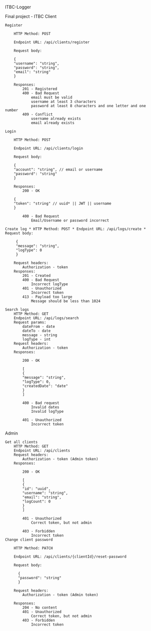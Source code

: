 ITBC-Logger

Final project - ITBC Client

    Register

        HTTP Method: POST

        Endpoint URL: /api/clients/register

        Request body:

        {
        "username": "string",
        "password": "string",
        "email": "string"
        }

        Responses:
            201 - Registered
            400 - Bad Request
                email must be valid
                username at least 3 characters
                password at least 8 characters and one letter and one number
            409 - Conflict
                username already exists
                email already exists

    Login

        HTTP Method: POST

        Endpoint URL: /api/clients/login

        Request body:

        {
        "account": "string", // email or username
        "password": "string"
        }

        Responses:
            200 - OK

        {
        "token": "string" // uuid* || JWT || username
        }

            400 - Bad Request
                Email/Username or password incorrect

    Create log * HTTP Method: POST * Endpoint URL: /api/logs/create * Request body:

         {
         "message": "string",
         "logType": 0
         }

        Request headers:
            Authorization - token
        Responses:
            201 - Created
            400 - Bad Request
                Incorrect logType
            401 - Unauthorized
                Incorrect token
            413 - Payload too large
                Message should be less than 1024

    Search logs
        HTTP Method: GET
        Endpoint URL: /api/logs/search
        Request params:
            dateFrom - date
            dateTo - date
            message - string
            logType - int
        Request headers:
            Authorization - token
        Responses:

            200 - OK

            [
            {
            "message": "string",
            "logType": 0,
            "createdDate": "date"
            }
            ]

            400 - Bad request
                Invalid dates
                Invalid logType

            401 - Unauthorized
                Incorrect token

Admin

    Get all clients
        HTTP Method: GET
        Endpoint URL: /api/clients
        Request headers:
            Authorization - token (Admin token)
        Responses:

            200 - OK

            [
            {
            "id": "uuid",
            "username": "string",
            "email": "string",
            "logCount": 0
            }
            ]

            401 - Unauthorized
                Correct token, but not admin

            403 - Forbidden
                Incorrect token
    Change client password

        HTTP Method: PATCH

        Endpoint URL: /api/clients/{clientId}/reset-password

        Request body:

          {
          "password": "string"
          }

        Request headers:
            Authorization - token (Admin token)

        Responses:
            204 - No content
            401 - Unauthorized
                Correct token, but not admin
            403 - Forbidden
                Incorrect token
